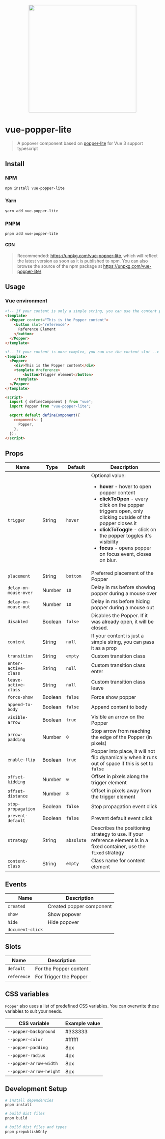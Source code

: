 <p align="center">
<img width="350" src="https://github.com/jambonn/vue-popper-lite/assets/10803710/355cd886-dada-4b72-82e3-45537b3d6e3a">
</p>

# vue-popper-lite
> A popover component based on <a href="https://popper.js.org/docs/v2/performance/#popper-lite">popper-lite</a> for Vue 3 support typescript

## Install

### NPM

```bash
npm install vue-popper-lite
```

### Yarn

```bash
yarn add vue-popper-lite
```

### PNPM

```bash
pnpm add vue-popper-lite
```

#### CDN

> Recommended: https://unpkg.com/vue-popper-lite, which will reflect the latest version as soon as it is published to npm. You can also browse the source of the npm package at https://unpkg.com/vue-popper-lite/

## Usage

### Vue environment

```html
<!-- If your content is only a simple string, you can use the content prop -->
<template>
  <Popper content="This is the Popper content">
    <button slot="reference">
      Reference Element
    </button>
  </Popper>
</template>

<!-- If your content is more complex, you can use the content slot -->
<template>
  <Popper>
    <div>This is the Popper content</div>
    <template #reference>
        <button>Trigger element</button>
    </template>
  </Popper>
</template>

<script>
  import { defineComponent } from "vue";
  import Popper from "vue-popper-lite";

  export default defineComponent({
    components: {
      Popper,
    },
  });
</script>
```

## Props

| Name                  | Type    | Default    | Description                                                                                                                                                                                                                                                                                                                                                                                    |
|-----------------------|---------|------------|------------------------------------------------------------------------------------------------------------------------------------------------------------------------------------------------------------------------------------------------------------------------------------------------------------------------------------------------------------------------------------------------|
| `trigger`             | String  | `hover`    | Optional value: <br><ul><li>**hover** - hover to open popper content</li><li>**clickToOpen** - every click on the popper triggers open, only clicking outside of the popper closes it</li><li>**clickToToggle** - click on the popper toggles it's visibility</li><li>**focus** - opens popper on focus event, closes on blur.</li> |
| `placement`           | String  | `bottom`   | Preferred placement of the Popper                                                                                                                                                                                                                                                                                                                                                              |
| `delay-on-mouse-over` | Number  | `10`       | Delay in ms before showing popper during a mouse over                                                                                                                                                                                                                                                                                                                                          |
| `delay-on-mouse-out`  | Number  | `10`       | Delay in ms before hiding popper during a mouse out                                                                                                                                                                                                                                                                                                                                            |
| `disabled`            | Boolean | `false`    | Disables the Popper. If it was already open, it will be closed.                                                                                                                                                                                                                                                                                                                                |
| `content`             | String  | `null`     | If your content is just a simple string, you can pass it as a prop                                                                                                                                                                                                                                                                                                                             |
| `transition`          | String  | `empty`    | Custom transition class                                                                                                                                                                                                                                                                                                                                                                        |
| `enter-active-class`  | String  | `null`     | Custom transition class enter                                                                                                                                                                                                                                                                                                                                                                  |
| `leave-active-class`  | String  | `null`     | Custom transition class leave                                                                                                                                                                                                                                                                                                                                                                  |
| `force-show`          | Boolean | `false`    | Force show popper                                                                                                                                                                                                                                                                                                                                                                              |
| `append-to-body`      | Boolean | `false`    | Append content to body                                                                                                                                                                                                                                                                                                                                                                         |
| `visible-arrow`       | Boolean | `true`     | Visible an arrow on the Popper                                                                                                                                                                                                                                                                                                                                                                 |
| `arrow-padding`       | Number  | `0`        | Stop arrow from reaching the edge of the Popper (in pixels)                                                                                                                                                                                                                                                                                                                                    |
| `enable-flip`         | Boolean | `true`     | Popper into place, it will not flip dynamically when it runs out of space if this is set to `false`                                                                                                                                                                                                                                                                                            |
| `offset-kidding`      | Number  | `0`        | Offset in pixels along the trigger element                                                                                                                                                                                                                                                                                                                                                     |
| `offset-distance`     | Number  | `8`        | Offset in pixels away from the trigger element                                                                                                                                                                                                                                                                                                                                                 |
| `stop-propagation`    | Boolean | `false`    | Stop propagation event click                                                                                                                                                                                                                                                                                                                                                                   |
| `prevent-default`     | Boolean | `false`    | Prevent default event click                                                                                                                                                                                                                                                                                                                                                                    |
| `strategy`            | String  | `absolute` | Describes the positioning strategy to use. If your reference element is in a fixed container, use the `fixed` strategy                                                                                                                                                                                                                                                                         |
| `content-class`       | String  | `empty`    | Class name for content element                                                                                                                                                                                                                                                                                                                                                                 |

## Events

| Name              | Description              |
|-------------------|--------------------------|
| `created`         | Created popper component |
| `show`            | Show popover             |
| `hide`            | Hide popover             |
| `document-click`  |                          |


## Slots

| Name         | Description            |
|--------------|------------------------|
| `default`    | For the Popper content |
| `reference`  | For Trigger the Popper |

## CSS variables

`Popper` also uses a list of predefined CSS variables. You can overwrite these variables to suit your needs.

| CSS variable                   | Example value                       |
|--------------------------------|-------------------------------------|
| `--popper-background`          | #333333                             |
| `--popper-color`               | #ffffff                             |
| `--popper-padding`             | 8px                                 |
| `--popper-radius`              | 4px                                 |
| `--popper-arrow-width`         | 8px                                 |
| `--popper-arrow-height`        | 8px                                 |

## Development Setup

``` bash
# install dependencies
pnpm install

# build dist files
pnpm build

# build dist files and types
pnpm prepublishOnly
```